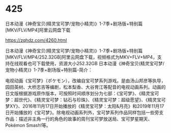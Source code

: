 # 425
日本动漫《神奇宝贝(精灵宝可梦/宠物小精灵)》1-7季+剧场版+特别篇[MKV/FLV/MP4]阿里云网盘下载

https://zqhdz.com/4260.html

日本动漫《神奇宝贝(精灵宝可梦/宠物小精灵)》1-7季+剧场版+特别篇[MKV/FLV/MP4/252.32GB]阿里云网盘下载，视频格式为MKV+FLV+MP4，支持在线观看也可下载使用，资源大小252.32GB
日本动漫《神奇宝贝(精灵宝可梦/宠物小精灵)》1-7季+剧场版+特别篇-简介：

电视动画《宝可梦》（ポケモン），改编自宝可梦系列游戏。是由汤山邦彦等执导，园田英树、大桥志吉等编剧，松本梨香、大谷育江等配音的电视动画系列。动画的日文版根据游戏原作版本，可按照时间顺序划分为七部：《宝可梦》、《精灵宝可梦：超世代》、《精灵宝可梦：钻石与珍珠》、《精灵宝可梦：超级愿望》、《精灵宝可梦XY》、2016年11月17日开始播放的《精灵宝可梦：太阳&月亮》和2019年11月17日开始播放的《宝可梦》。除电视动画系列外，宝可梦系列作品同样包括一些旁支作品：描述非主角一行的角色的故事的周刊宝可梦放送局、宝可梦星期天、Pokémon Smash!等。
